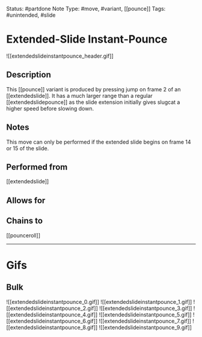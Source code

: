 Status: #partdone
Note Type: #move, #variant, [[pounce]]
Tags: #unintended, #slide 

# Extended-Slide Instant-Pounce
![[extendedslideinstantpounce_header.gif]]
## Description
This [[pounce]] variant is produced by pressing jump on frame 2 of an [[extendedslide]]. It has a much larger range than a regular [[extendedslidepounce]] as the slide extension initially gives slugcat a higher speed before slowing down.

## Notes
This move can only be performed if the extended slide begins on frame 14 or 15 of the slide.

## Performed from
[[extendedslide]]

## Allows for


## Chains to
[[pounceroll]]

___
# Gifs
## Bulk
![[extendedslideinstantpounce_0.gif]]
![[extendedslideinstantpounce_1.gif]]
![[extendedslideinstantpounce_2.gif]]
![[extendedslideinstantpounce_3.gif]]
![[extendedslideinstantpounce_4.gif]]
![[extendedslideinstantpounce_5.gif]]
![[extendedslideinstantpounce_6.gif]]
![[extendedslideinstantpounce_7.gif]]
![[extendedslideinstantpounce_8.gif]]
![[extendedslideinstantpounce_9.gif]]